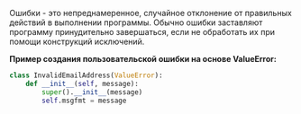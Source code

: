 Ошибки - это непреднамеренное, случайное отклонение от правильных действий в выполнении программы. Обычно ошибки заставляют программу принудительно завершаться, если не обработать их при помощи конструкций исключений.

**Пример создания пользовательской ошибки на основе ValueError:**

```Python
class InvalidEmailAddress(ValueError):
	def __init__(self, message):
		super().__init__(message)
		self.msgfmt = message
```